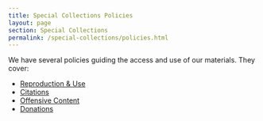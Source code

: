 ```yaml
---
title: Special Collections Policies
layout: page
section: Special Collections
permalink: /special-collections/policies.html
---
```


We have several policies guiding the access and use of our materials. 
They cover:

- [Reproduction & Use](/special-collections/reproductions.html)
- [Citations](/special-collections/citation.html)
- [Offensive Content](/special-collections/offensivecontent.html)
- [Donations](/special-collections/donations.html)
